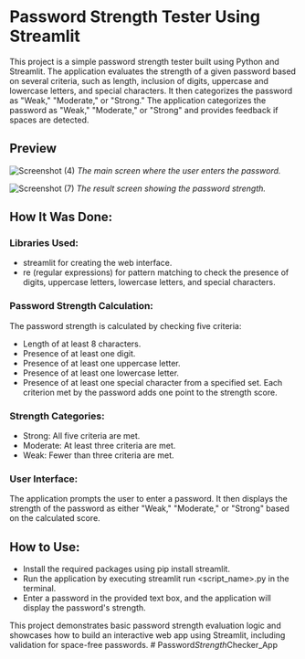 # Password Strength Tester Using Streamlit
This project is a simple password strength tester built using Python and Streamlit. The application evaluates the strength of a given password based on several criteria, such as length, inclusion of digits, uppercase and lowercase letters, and special characters. It then categorizes the password as "Weak," "Moderate," or "Strong." The application categorizes the password as "Weak," "Moderate," or "Strong" and provides feedback if spaces are detected.

## Preview

![Screenshot (4)](https://github.com/user-attachments/assets/92414134-e08f-4797-8403-eaf4d3253677)
*The main screen where the user enters the password.*


![Screenshot (7)](https://github.com/user-attachments/assets/a7e938c2-353d-44bb-98b5-23efed9cd0c5)
*The result screen showing the password strength.*

## How It Was Done:
### Libraries Used:

- streamlit for creating the web interface.
- re (regular expressions) for pattern matching to check the presence of digits, uppercase letters, lowercase letters, and special characters.

### Password Strength Calculation:

The password strength is calculated by checking five criteria:
- Length of at least 8 characters.
- Presence of at least one digit.
- Presence of at least one uppercase letter.
- Presence of at least one lowercase letter.
- Presence of at least one special character from a specified set.
Each criterion met by the password adds one point to the strength score.

### Strength Categories:

- Strong: All five criteria are met.
- Moderate: At least three criteria are met.
- Weak: Fewer than three criteria are met.

### User Interface:

The application prompts the user to enter a password.
It then displays the strength of the password as either "Weak," "Moderate," or "Strong" based on the calculated score.

## How to Use:
- Install the required packages using pip install streamlit.
- Run the application by executing streamlit run <script_name>.py in the terminal.
- Enter a password in the provided text box, and the application will display the password's strength.


This project demonstrates basic password strength evaluation logic and showcases how to build an interactive web app using Streamlit, including validation for space-free passwords.
#   P a s s w o r d _ S t r e n g t h _ C h e c k e r _ A p p  
 
